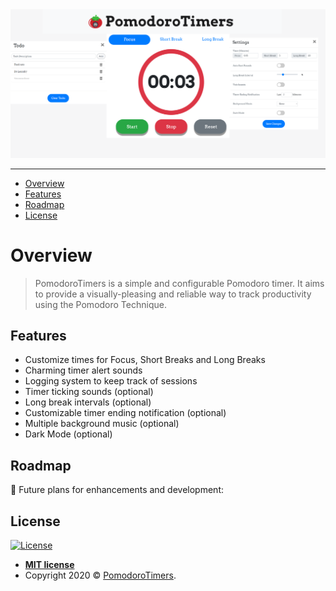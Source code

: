   <div align="center">
    <img src="assets/img/main.png" width="800px">
  </div>

---
- [Overview](#overview)
- [Features](#features)
- [Roadmap](#roadmap)
- [License](#license)

# Overview

> PomodoroTimers is a simple and configurable Pomodoro timer. It aims to provide a visually-pleasing and reliable way to track productivity using the Pomodoro Technique.

## Features
- Customize times for Focus, Short Breaks and Long Breaks
- Charming timer alert sounds
- Logging system to keep track of sessions
- Timer ticking sounds (optional)
- Long break intervals (optional)
- Customizable timer ending notification (optional)
- Multiple background music (optional)
- Dark Mode (optional)

## Roadmap
📝 Future plans for enhancements and development:

## License

[![License](http://img.shields.io/:license-mit-blue.svg?style=flat-square)](http://badges.mit-license.org)

- **[MIT license](http://opensource.org/licenses/mit-license.php)**
- Copyright 2020 © <a href="https://www.pomodorotimers.com" target="_blank">PomodoroTimers</a>.
